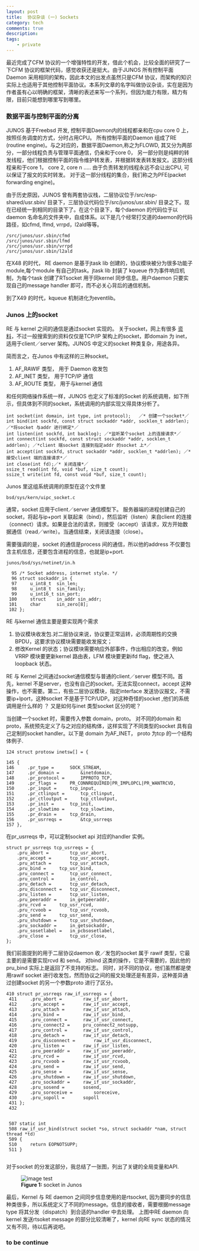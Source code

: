 ```yaml
---
layout: post
title:  协议杂谈 (一) Sockets
category: tech 
comments: true
description: 
tags:
    - private 
---
```





最近完成了CFM 协议的一个增强特性的开发，借此个机会，比较全面的研究了一下CFM 协议的框架代码，感觉收获还是挺大。由于JUNOS 所有控制平面Daemon 采用相同的架构，因此本文的出发点虽然只是CFM 协议，而架构的知识实际上也适用于其他控制平面协议。本系列文章的名字叫做协议杂谈，实在是因为作者虽有心以明确的框架，清晰的表述来写一个系列，但因为能力有限，精力有限，目前只能想到哪里写到哪里。 

### 数据平面与控制平面的分离

JUNOS 基于Freebsd 开发, 控制平面Daemon内的线程都亲和在cpu core 0 上，按照任务调度的方式，分时占用CPU。 所有控制平面的Daemon 组成了RE (routine engine)。与之对应的，数据平面Daemon,称之为FLOWD, 其又分为两部分，一部分线程负责与管理平面通信，仍亲和于core 0， 另一部分则是纯粹的转发线程，他们根据控制平面的指令维护转发表，并根据转发表转发报文。这部分线程亲和于core 1， core 2, core n ..... 由于负责转发的线程永远不会让出CPU, 可以保证了报文的实时转发。 对于这一部分线程的集合，我们称之为PFE(packet forwarding engine)。

由于历史原因，JUNOS 曾有两套协议栈，二层协议位于/src/esp-shared/usr.sbin/ 目录下，三层协议代码位于/src/junos/usr.sbin/ 目录之下。现在已经统一到相同的目录下了。在这个目录下，每个daemon 的代码位于以daemon 名命名的文件夹中，自成体系。以下是几个经常打交道的daemon的代码路径，如cfmd, lfmd, vrrpd，l2ald等等。

```
/src/junos/usr.sbin/cfmd
/src/junos/usr.sbin/lfmd
/src/junos/usr.sbin/vrrpd
/src/junos/usr.sbin/l2ald
```

在X48 的时代， RE daemon 是基于jtask lib 创建的，协议模块被分为很多功能子module,每个module 有自己的task。jtask lib 封装了 kqueue 作为事件响应机制，为每个task 创建了RTsocket 用于同kernel 同步信息。用户daemon 只要实现自己的message handler 即可，而不必关心背后的通信机制。

到了X49 的时代，kqueue 机制进化为eventlib。


###  Junos 上的socket 

RE 与 kernel 之间的通信是通过socket 实现的。
关于socket，网上有很多
[资料](http://blog.csdn.net/dlutbrucezhang/article/details/8577810)，不过一般搜索到的资料仅仅是TCP/IP 架构上的socket，即domain 为 inet，适用于client／server 架构。JUNOS 中定义的socket 种类复杂，用途各异。

简而言之，在Junos 中有这样的三种socket。

1.  AF_RAWIF 类型， 用于 Daemon 收发包
2.  AF_INET  类型， 用于TCP/IP 通信
3.  AF_ROUTE 类型， 用于与kernel 通信

和任何网络操作系统一样，JUNOS 也定义了标准的Socket 的系统调用，如下所示，但具体到不同的socket，系统调用的内部实现又得具体分析了。

```
int socket(int domain, int type, int protocol);   ／* 创建一个socket*／
int bind(int sockfd, const struct sockaddr *addr, socklen_t addrlen); ／*将socket 与addr 进行绑定*／
int listen(int sockfd, int backlog); ／*监听某个socket 上的连接请求*／
int connect(int sockfd, const struct sockaddr *addr, socklen_t addrlen); ／*client 端socket 连接到指定addr 的socket 上*／
int accept(int sockfd, struct sockaddr *addr, socklen_t *addrlen); ／*接受client 端的连接请求*／
int close(int fd);／* 关闭连接*／
ssize_t read(int fd, void *buf, size_t count);
ssize_t write(int fd, const void *buf, size_t count);
```

Junos 里这组系统调用的原型在这个文件里

```
bsd/sys/kern/uipc_socket.c
```

通常，socket 应用于client／server 通信模型下。 服务器端的进程创建自己的socket，将起与ip+port 关联起来（bind），然后监听（listen）来自client 的连接（connect）请求。如果是合法的请求，则接受（accept）该请求，双方开始数据通信（read／write）。当通信结束，关闭该连接（close）。

需要强调的是，socket 的通信是process 间的通信，所以他的address 不仅要包含主机信息，还要包含进程的信息，也就是ip+port.

```
junos/bsd/sys/netinet/in.h
 
  95 /* Socket address, internet style. */
  96 struct sockaddr_in {
  97     u_int8_t  sin_len;
  98     u_int8_t  sin_family;
  99     u_int16_t sin_port;
 100     struct    in_addr sin_addr;
 101     char      sin_zero[8];
 102 };

```

RE 与kernel 通信主要是要实现两个需求

1. 协议模块收发包.对二层协议来说，协议要正常运转，必须周期性的交换BPDU，这要求协议模块需要能收发报文；
2. 修改Kernel 的状态；协议模块需要响应外部事件，作出相应的改变。例如VRRP 模块要更新kernel 路由表，LFM 模块要更新ifd flag，使之进入loopback 状态。


RE 与 Kernel 之间通过socket通信模型与普通的client／server 模型不同。首先，kernel 不是server，也没有自己的socket，无法实现connect，accept 这种操作，也不需要。第二，有些二层协议模块，指定interface 发送协议报文，不需要ip+lport，这种socket 不是基于TCP/UDP。对这种奇怪的socket ,他们的系统调用是什么样的 ？ 又是如何与inet 类型socket 区分的呢？


当创建一个socket 时，需要传入参数 domain，proto。 对不同的domain 和proto，系统预先定义了与之对应的结构体，这样实现了不同类型的socket 具有自己定制的socket handler。以下是 domain 为AF_INET， proto 为tcp 的一个结构体例子.

```
124 struct protosw inetsw[] = {

145 {
146     .pr_type =      SOCK_STREAM,
147     .pr_domain =        &inetdomain,
148     .pr_protocol =      IPPROTO_TCP,
149     .pr_flags =     PR_CONNREQUIRED|PR_IMPLOPCL|PR_WANTRCVD,
150     .pr_input =     tcp_input,
151     .pr_ctlinput =      tcp_ctlinput,
152     .pr_ctloutput =     tcp_ctloutput,
153     .pr_init =      tcp_init,
154     .pr_slowtimo =      tcp_slowtimo,
155     .pr_drain =     tcp_drain,
156     .pr_usrreqs =       &tcp_usrreqs
157 },

```

在pr_usrreqs 中，可以定制socket api 对应的handler 实例。


```
struct pr_usrreqs tcp_usrreqs = {                                                         
    .pru_abort =        tcp_usr_abort,                                                    
    .pru_accept =       tcp_usr_accept,                                                   
    .pru_attach =       tcp_usr_attach,                                                   
    .pru_bind =     tcp_usr_bind,                                                         
    .pru_connect =      tcp_usr_connect,                                                  
    .pru_control =      in_control,                                                       
    .pru_detach =       tcp_usr_detach,                                                   
    .pru_disconnect =   tcp_usr_disconnect,                                               
    .pru_listen =       tcp_usr_listen,                                                   
    .pru_peeraddr =     in_getpeeraddr,                                                   
    .pru_rcvd =     tcp_usr_rcvd,                                                         
    .pru_rcvoob =       tcp_usr_rcvoob,                                                   
    .pru_send =     tcp_usr_send,                                                         
    .pru_shutdown =     tcp_usr_shutdown,                                                 
    .pru_sockaddr =     in_getsockaddr,                                                   
    .pru_sosetlabel =   in_pcbsosetlabel,                                                 
    .pru_close =        tcp_usr_close,                                                    
};                        
```

我们前面提到的用于二层协议daemon 收／发包的socket 属于 rawif 类型，它最主要的是需要实现rcvd 和 send。 对bind 这类的操作，它是不需要的，因此他的pru_bind 实际上是返回了不支持的标志。 同时，对不同的协议，他们虽然都是使用rawif socket 进行收发包，然而协议之间的报文处理还是有差异，这种差异通过创建socket 的另一个参数proto 进行了区分。

```
410 struct pr_usrreqs raw_if_usrreqs = {
 411     .pru_abort =        raw_if_usr_abort,
 412     .pru_accept =       raw_if_usr_accept,
 413     .pru_attach =       raw_if_usr_attach,
 414     .pru_bind =         raw_if_usr_bind,
 415     .pru_connect =      raw_if_usr_connect,
 416     .pru_connect2 =     pru_connect2_notsupp,
 417     .pru_control =      raw_if_usr_control,
 418     .pru_detach =       raw_if_usr_detach,
 419     .pru_disconnect =       raw_if_usr_disconnect,
 420     .pru_listen =       raw_if_usr_listen,
 421     .pru_peeraddr =     raw_if_usr_peeraddr,
 422     .pru_rcvd =         raw_if_usr_rcvd,
 423     .pru_rcvoob =       raw_if_usr_rcvoob,
 424     .pru_send =         raw_if_usr_send,
 425     .pru_sense =        raw_if_usr_sense,
 426     .pru_shutdown =     raw_if_usr_shutdown,
 427     .pru_sockaddr =     raw_if_usr_sockaddr,
 428     .pru_sosend =       sosend,
 429     .pru_soreceive =        soreceive,
 430     .pru_sopoll =       sopoll
 431 };
 432 
 
 
 507 static int
 508 raw_if_usr_bind(struct socket *so, struct sockaddr *nam, struct thread *td)
 509 {  
 510     return EOPNOTSUPP; 
 511 }  


```

对于socket 的分发这部分，我总结了一张图，列出了关键的全局变量和API.



<figure>
<img alt="image test" src="/resources/images/socket.bmp"/>
<figcaption>
<strong>Figure 1: </strong> socket in Junos
</figcaption>
</figure>



最后，Kernel 与 RE daemon 之间同步信息使用的是rtsocket, 因为要同步的信息种类很多，所以系统定义了不同的message。信息的接收者，需要根据message type 将其分发（dispatch）到合适的handler 中去处理。 上图中RE daemon 向kernel 发送rtsoket message 的部分比较清晰了，kernel 向RE sync 状态的情况又有不同，待以后再说吧。




###  to be continue
